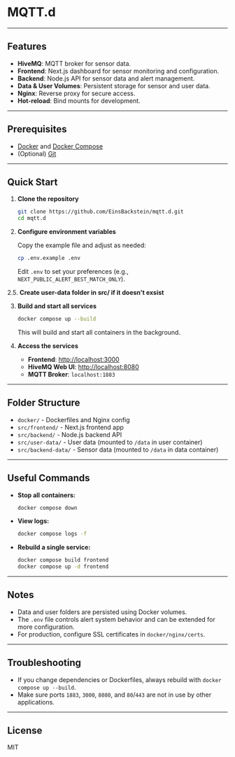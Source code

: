 # MQTT.d 

---

## Features

- **HiveMQ**: MQTT broker for sensor data.
- **Frontend**: Next.js dashboard for sensor monitoring and configuration.
- **Backend**: Node.js API for sensor data and alert management.
- **Data & User Volumes**: Persistent storage for sensor and user data.
- **Nginx**: Reverse proxy for secure access.
- **Hot-reload**: Bind mounts for development.

---

## Prerequisites

- [Docker](https://www.docker.com/products/docker-desktop) and [Docker Compose](https://docs.docker.com/compose/)
- (Optional) [Git](https://git-scm.com/)

---

## Quick Start

1. **Clone the repository**

   ```sh
   git clone https://github.com/EinsBackstein/mqtt.d.git
   cd mqtt.d
   ```

2. **Configure environment variables**

   Copy the example file and adjust as needed:

   ```sh
   cp .env.example .env
   ```

   Edit `.env` to set your preferences (e.g., `NEXT_PUBLIC_ALERT_BEST_MATCH_ONLY`).

2.5. **Create user-data folder in src/ if it doesn't exsist**

3. **Build and start all services**

   ```sh
   docker compose up --build
   ```

   This will build and start all containers in the background.

4. **Access the services**

   - **Frontend**: [http://localhost:3000](http://localhost:3000)
   - **HiveMQ Web UI**: [http://localhost:8080](http://localhost:8080)
   - **MQTT Broker**: `localhost:1883`

---

## Folder Structure

- `docker/` - Dockerfiles and Nginx config
- `src/frontend/` - Next.js frontend app
- `src/backend/` - Node.js backend API
- `src/user-data/` - User data (mounted to `/data` in user container)
- `src/backend-data/` - Sensor data (mounted to `/data` in data container)

---

## Useful Commands

- **Stop all containers:**
  ```sh
  docker compose down
  ```

- **View logs:**
  ```sh
  docker compose logs -f
  ```

- **Rebuild a single service:**
  ```sh
  docker compose build frontend
  docker compose up -d frontend
  ```

---

## Notes

- Data and user folders are persisted using Docker volumes.
- The `.env` file controls alert system behavior and can be extended for more configuration.
- For production, configure SSL certificates in `docker/nginx/certs`.

---

## Troubleshooting

- If you change dependencies or Dockerfiles, always rebuild with `docker compose up --build`.
- Make sure ports `1883`, `3000`, `8080`, and `80`/`443` are not in use by other applications.

---

## License

MIT
